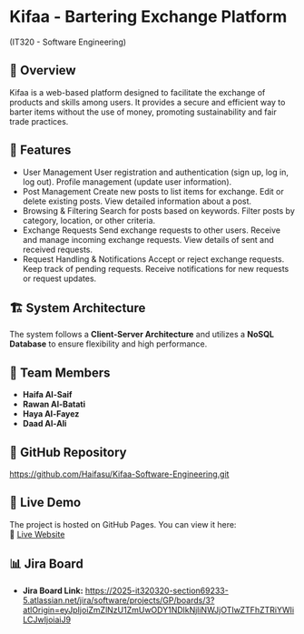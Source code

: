 # Kifaa - Bartering Exchange Platform
(IT320 - Software Engineering)

## 📌 **Overview**
Kifaa is a web-based platform designed to facilitate the exchange of products and skills among users. 
It provides a secure and efficient way to barter items without the use of money, promoting sustainability 
and fair trade practices.

## 🚀 **Features**
- User Management
User registration and authentication (sign up, log in, log out).
Profile management (update user information).
- Post Management
Create new posts to list items for exchange.
Edit or delete existing posts.
View detailed information about a post.
- Browsing & Filtering
Search for posts based on keywords.
Filter posts by category, location, or other criteria.
- Exchange Requests
Send exchange requests to other users.
Receive and manage incoming exchange requests.
View details of sent and received requests.
- Request Handling & Notifications
Accept or reject exchange requests.
Keep track of pending requests.
Receive notifications for new requests or request updates.

## 🏗️ **System Architecture**
The system follows a **Client-Server Architecture** and utilizes a **NoSQL Database** to ensure flexibility and high performance.

## 👥 Team Members 
- **Haifa Al-Saif** 
- **Rawan Al-Batati**   
- **Haya Al-Fayez**  
- **Daad Al-Ali** 

## 🔗 GitHub Repository 
https://github.com/Haifasu/Kifaa-Software-Engineering.git
## 🔗 Live Demo
The project is hosted on GitHub Pages. You can view it here:  
🔗 [Live Website](https://haifasu.github.io/Kifaa-Software-Engineering/)

## 📊 Jira Board
- **Jira Board Link:**
  https://2025-it320320-section69233-5.atlassian.net/jira/software/projects/GP/boards/3?atlOrigin=eyJpIjoiZmZlNzU1ZmUwODY1NDlkNjliNWJjOTIwZTFhZTRiYWIiLCJwIjoiaiJ9
